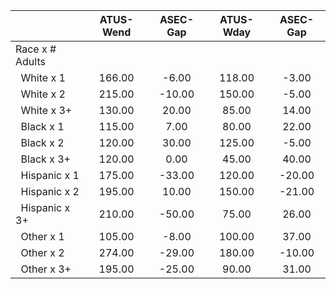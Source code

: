 
|                      |    ATUS-Wend |     ASEC-Gap |    ATUS-Wday |     ASEC-Gap |
| -------------------- | :----------: | :----------: | :----------: | :----------: |
| Race x # Adults      |              |              |              |              |
| &nbsp;&nbsp;White x 1 |       166.00 |        -6.00 |       118.00 |        -3.00 |
| &nbsp;&nbsp;White x 2 |       215.00 |       -10.00 |       150.00 |        -5.00 |
| &nbsp;&nbsp;White x 3+ |       130.00 |        20.00 |        85.00 |        14.00 |
| &nbsp;&nbsp;Black x 1 |       115.00 |         7.00 |        80.00 |        22.00 |
| &nbsp;&nbsp;Black x 2 |       120.00 |        30.00 |       125.00 |        -5.00 |
| &nbsp;&nbsp;Black x 3+ |       120.00 |         0.00 |        45.00 |        40.00 |
| &nbsp;&nbsp;Hispanic x 1 |       175.00 |       -33.00 |       120.00 |       -20.00 |
| &nbsp;&nbsp;Hispanic x 2 |       195.00 |        10.00 |       150.00 |       -21.00 |
| &nbsp;&nbsp;Hispanic x 3+ |       210.00 |       -50.00 |        75.00 |        26.00 |
| &nbsp;&nbsp;Other x 1 |       105.00 |        -8.00 |       100.00 |        37.00 |
| &nbsp;&nbsp;Other x 2 |       274.00 |       -29.00 |       180.00 |       -10.00 |
| &nbsp;&nbsp;Other x 3+ |       195.00 |       -25.00 |        90.00 |        31.00 |

